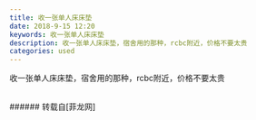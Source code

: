 ```yaml
---
title: 收一张单人床床垫
date: 2018-9-15 12:20
keywords: 收一张单人床床垫
description: 收一张单人床床垫，宿舍用的那种，rcbc附近，价格不要太贵
categories: used
---
```

<td class="t_f" id="postmessage_1797139">

收一张单人床床垫，宿舍用的那种，rcbc附近，价格不要太贵<br/>
<img alt="" border="0" class="zoom" data-cf-modified-cc1fb321ce78bb8854490a21-="" file="http://www.flw.ph/data/appbyme/upload/image/201809/15/y7PT1tmwu4hF.jpg" id="aimg_IvBjV" lazyloadthumb="1" onclick="" onmouseover="" src="http://www.flw.ph/data/appbyme/upload/image/201809/15/y7PT1tmwu4hF.jpg"/><br/>
<br/>
</td>
###### 转载自[菲龙网]